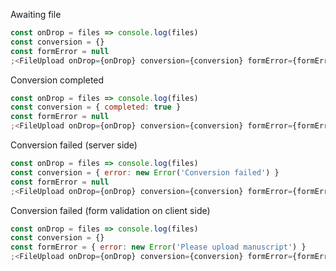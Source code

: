 Awaiting file

```js
const onDrop = files => console.log(files)
const conversion = {}
const formError = null
;<FileUpload onDrop={onDrop} conversion={conversion} formError={formError} />
```

Conversion completed

```js
const onDrop = files => console.log(files)
const conversion = { completed: true }
const formError = null
;<FileUpload onDrop={onDrop} conversion={conversion} formError={formError} />
```

Conversion failed (server side)

```js
const onDrop = files => console.log(files)
const conversion = { error: new Error('Conversion failed') }
const formError = null
;<FileUpload onDrop={onDrop} conversion={conversion} formError={formError} />
```

Conversion failed (form validation on client side)

```js
const onDrop = files => console.log(files)
const conversion = {}
const formError = { error: new Error('Please upload manuscript') }
;<FileUpload onDrop={onDrop} conversion={conversion} formError={formError} />
```
